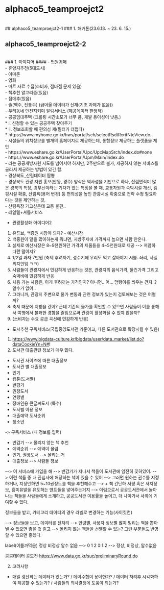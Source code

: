 # alphaco5_teamproejct2
<br/>
## alphaco5_teamproejct2-1
### 1. 해커톤(23.6.13. ~ 23. 6. 15.)
<br/>

## alphaco5_teamproejct2-2
<br/>
### 1. 아이디어
#### - 법원경매<br/>
- 휴양지추천(5대도시)<br/>
- 아마존<br/>
- 영화<br/>
- 마트 자료 수집(소비자, 점바점 문제 있음)<br/>
- 책추천 알고리즘(있음)<br/>
- 점메추(있음)<br/>
- 술(맥주, 전통주) (긁어올 데이터가 산재(기초 자체가 없음))<br/>
- 우리동네 안전지키미 알림서비스 (제공데이터 한정적)<br/>
- 공공임대주택 (크롤링 시간소모가 너무 큼, 개발 용이성이 낮음.)<br/>
  * i. 신청할 수 있는 공공주택 찾아주기<br/>
  * ii. 정보조회할 때 편의성 제(필터가 더럽다)<br/>
  * https://www.myhome.go.kr/hws/portal/sch/selectRsdtRcritNtcView.do<br/>
- 시설들의 위치정보를 별개의 홈페이지로 제공하는데, 통합정보 제공하는 플랫폼을 제안<br/>
  - https://www.eshare.go.kr/UserPortal/Upc/UpcMapSrch/index.do#none<br/>
  - https://www.eshare.go.kr/UserPortal/Upm/Main/index.do<br/>
  - 라는 공공개방자원 지도를 넘어서야 하지만, 2주만으로 불가, 제공하지 않는 서비스를 골라서 제공하는 방법이 있긴 함. <br/>
- 경상북도_산림데이터 짬뽕<br/>
  - 경상북도 관광 자원 홍보(안동, 경주) 양식은 역사성을 기반으로 하나, 산림면적이 많은 경북의 특징, 경부선이라는 기차가 있는 특징을 볼 때, 교통자원과 숙박시설 개선, 캠핑시설 확충, 산림욕(용어 변경) 등 편의성을 높인 관광시설 확충으로 전략 수정 필요하다는 것을 제안하는 것,<br/>
  - 산림욕장 가고싶은데 교통 불편..<br/>
  - 레일텔+셔틀서비스<br/>


- 관광활성화 아이디어2
1. 유튜브, 백종원 시장이 되다? - 예산시장
2. 백종원이 말을 많이하는게 뭐냐면, 지방주제에 가격까지 높으면 사람 안온다.
3. 실제로 예산시장은 8~9천원하던 가격의 제품들을 4~5천원대로 제공 --> 저렴하다란 말이지?
4. 1/2일 과자 7만원 (축제 후려까기, 성수기에 우리도 먹고 살아야지 시불..솨리, 사실 외지인임 ㅋㅋ)
5. 사람들이 관광지에서 민감하게 반응하는 것은, 관광지의 음식가격, 물건가격 그리고 숙박비에 민감하게 반응
6. 처음 가는 사람은, 이게 후려까는 가격인지? 아니면.. 어... 덤탱이를 씌우는 건지..? 알수가 없어..
7. 그러니까, 관광지 주변으로 물가 변동과 관련 정보가 있는지 검토해보는 것은 어떨까?
8. 축제 때문에 지방을 갔어? 근데 기존의 물가를 확인할 수 있으면 사람들이 이를 통해서 여행에서 불쾌한 경험을 줄임으로써 관광이 활성화될 수 있지 않을까?
9. (소비자는 수요 공급 곡선에 민감하게 반응)


- 도서추천 구독서비스(국립중앙도서관 기준이고, 다른 도서관으로 확장시킬 수 있음)
1. https://www.bigdata-culture.kr/bigdata/user/data_market/list.do?dataCookieYn=N#!
2. 도서관 대출관련 정보가 매우 많다. 
- 도서관 사이즈에 따른 대출정보
- 도서관 별 대출정보
- 인기
- 웹툰(도서별)
- 반감기
- 권장도서
- 연령별
- 장애인용 큰글씨도서 (특수)
- 도서별 이용 정보
- 대출예약 도서순위
- 청소년 

-> 구독서비스 (내 정보를 입력)
- 반감기 --> 몰리지 않는 책 추천
- 예약순위 --> 예약이 몰림
- 인기, 권장도서 --> 몰리는 거
- 대출정보 --> 사람들 정보

--> 이 서비스에 가입을 해
--> 반감기가 지나서 책들이 도서관에 얌전히 꽂혀있어.
--> 이런 책들 중 내 관심사에 해당하는 책이 있을 수 있어
--> 그러면 원하는 권수를 지정하거나, 지정안하면 5~10권정도를 책을 추천해주고
--> + 책 간단하 서평 혹은 서지정보, 흥미유발을 유도하는 맨트들을 넣어주는거지
--> 이럼으로서 공공도서관에서 놀아나는 책들을 사람들에게 소개하고, 공공도서관 이용률을 높이고, 더 나아가서 사회에 기여할 수 있다. 

정보들을 받고, 카테고리 데이터의 경우 라벨로 변경하는 기능(사이킷런)

--> 정보들을 보고, 데이터를 전처리 --> 연령별, 사용자 정보별 많이 빌리는 책을 뽑아낼 수 있으면 좋을 것 같고
--> 몰리지 않는 책들을 선별할 수 있는? 그런 부분들도 반영할 수 있으면 좋겠다. 

label(이름까먹음)
정상 비정상 알수 없음 --> 0 1 2 
0 1 2 --> 정상, 비정상, 알수없음

   
공공데이터 공모전
https://www.data.go.kr/suc/preliminaryRound.do

2. 고려사항
- 매일 갱신되는 데이터가 있는가? / 데이수합이 용이한가? / 데이터 처리후 시각화하여 제공할 수 있는가? / 사람들의 의사결정에 도움이 되는가?
